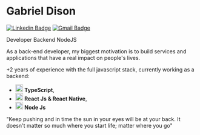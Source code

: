 # Gabriel Dison

[![Linkedin Badge](https://img.shields.io/badge/-Gabriel%20Dison-008881?style=flat-square&logo=Linkedin&logoColor=white&link=https://www.linkedin.com/in/gabriel-dison/)](https://www.linkedin.com/in/gabriel-dison/) 
[![Gmail Badge](https://img.shields.io/badge/-gabriel.disonreis@gmail.com-008881?style=flat-square&logo=Gmail&logoColor=white&link=mailto:gabriel.disonreis@gmail.com)](mailto:gabriel.disonreis@gmail.com)

Developer Backend NodeJS 

As a back-end developer, my biggest motivation is to build services and applications that have a real impact on people's lives.

+2 years of experience with the full javascript stack, currently working as a backend:
- <img src="https://i.ibb.co/PZ2XZgr/ts.png" width="20"/> <b>TypeScript</b>, 
- <img src="https://i.ibb.co/4RHMmLQ/react.png" width="20"/> <b>React Js & React Native</b>, 
- <img src="https://i.ibb.co/vVxmyN2/node.png" width="20"/> <b>Node Js</b>

"Keep pushing and in time the sun in your eyes will be at your back. It doesn't matter so much where you start life; matter where you go"
